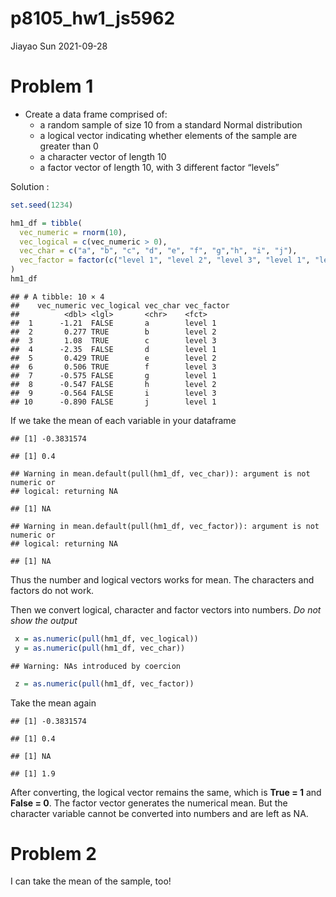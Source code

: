 p8105\_hw1\_js5962
================
Jiayao Sun
2021-09-28

# Problem 1

-   Create a data frame comprised of:
    -   a random sample of size 10 from a standard Normal distribution
    -   a logical vector indicating whether elements of the sample are
        greater than 0
    -   a character vector of length 10
    -   a factor vector of length 10, with 3 different factor “levels”

Solution :

``` r
set.seed(1234)

hm1_df = tibble(
  vec_numeric = rnorm(10),
  vec_logical = c(vec_numeric > 0),
  vec_char = c("a", "b", "c", "d", "e", "f", "g","h", "i", "j"),
  vec_factor = factor(c("level 1", "level 2", "level 3", "level 1", "level 2", "level 3","level 1", "level 2", "level 3", "level 1"))
)
hm1_df
```

    ## # A tibble: 10 × 4
    ##    vec_numeric vec_logical vec_char vec_factor
    ##          <dbl> <lgl>       <chr>    <fct>     
    ##  1      -1.21  FALSE       a        level 1   
    ##  2       0.277 TRUE        b        level 2   
    ##  3       1.08  TRUE        c        level 3   
    ##  4      -2.35  FALSE       d        level 1   
    ##  5       0.429 TRUE        e        level 2   
    ##  6       0.506 TRUE        f        level 3   
    ##  7      -0.575 FALSE       g        level 1   
    ##  8      -0.547 FALSE       h        level 2   
    ##  9      -0.564 FALSE       i        level 3   
    ## 10      -0.890 FALSE       j        level 1

If we take the mean of each variable in your dataframe

    ## [1] -0.3831574

    ## [1] 0.4

    ## Warning in mean.default(pull(hm1_df, vec_char)): argument is not numeric or
    ## logical: returning NA

    ## [1] NA

    ## Warning in mean.default(pull(hm1_df, vec_factor)): argument is not numeric or
    ## logical: returning NA

    ## [1] NA

Thus the number and logical vectors works for mean. The characters and
factors do not work.

Then we convert logical, character and factor vectors into numbers. *Do
not show the output*

``` r
 x = as.numeric(pull(hm1_df, vec_logical))
 y = as.numeric(pull(hm1_df, vec_char))
```

    ## Warning: NAs introduced by coercion

``` r
 z = as.numeric(pull(hm1_df, vec_factor))
```

Take the mean again

    ## [1] -0.3831574

    ## [1] 0.4

    ## [1] NA

    ## [1] 1.9

After converting, the logical vector remains the same, which is **True =
1** and **False = 0**. The factor vector generates the numerical mean.
But the character variable cannot be converted into numbers and are left
as NA.

# Problem 2

I can take the mean of the sample, too!
